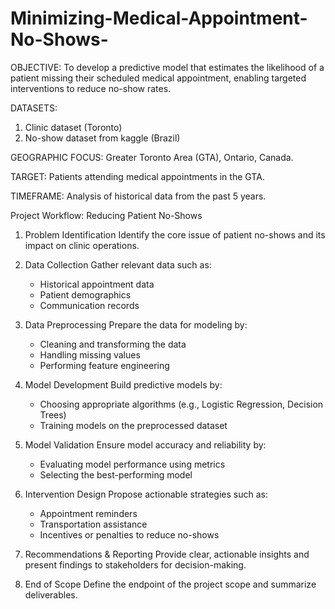 # Minimizing-Medical-Appointment-No-Shows-
OBJECTIVE:  To develop a predictive model that estimates the likelihood of a patient missing their scheduled medical appointment, enabling targeted interventions to reduce no-show rates.

DATASETS:
1) Clinic dataset (Toronto)
2) No-show dataset from kaggle (Brazil)

GEOGRAPHIC FOCUS: 
Greater Toronto Area (GTA), Ontario, Canada.

TARGET: 
Patients attending medical appointments in the GTA.

TIMEFRAME:
Analysis of historical data from the past 5 years. 




  Project Workflow: Reducing Patient No-Shows

1. Problem Identification
   Identify the core issue of patient no-shows and its impact on clinic operations.

2. Data Collection
   Gather relevant data such as:

   - Historical appointment data
   - Patient demographics
   - Communication records

3. Data Preprocessing
   Prepare the data for modeling by:

   - Cleaning and transforming the data
   - Handling missing values
   - Performing feature engineering

4. Model Development
   Build predictive models by:

   - Choosing appropriate algorithms (e.g., Logistic Regression, Decision Trees)
   - Training models on the preprocessed dataset

5. Model Validation
   Ensure model accuracy and reliability by:

   - Evaluating model performance using metrics
   - Selecting the best-performing model

6. Intervention Design
   Propose actionable strategies such as:

   - Appointment reminders
   - Transportation assistance
   - Incentives or penalties to reduce no-shows

7. Recommendations & Reporting
   Provide clear, actionable insights and present findings to stakeholders for decision-making.

8. End of Scope
   Define the endpoint of the project scope and summarize deliverables.

